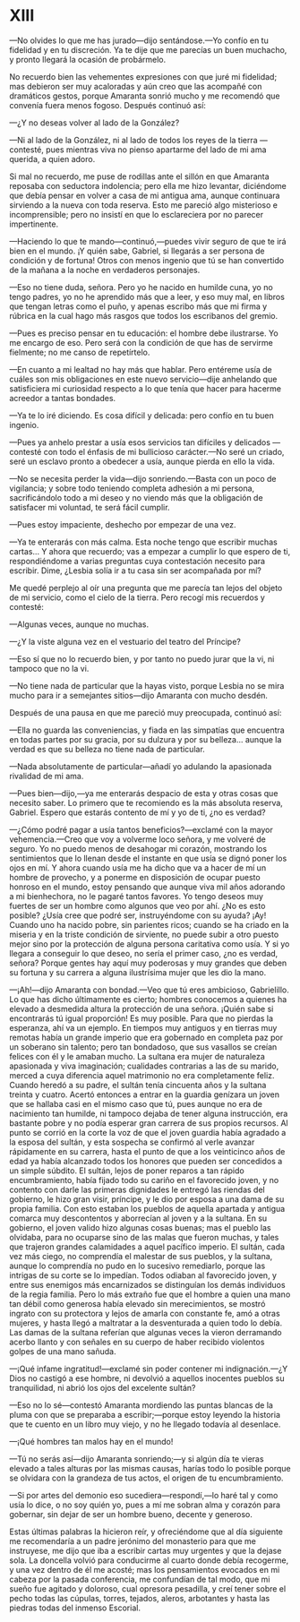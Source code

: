 # XIII

—No olvides lo que me has jurado—dijo sentándose.—Yo confío en tu fidelidad
y en tu discreción. Ya te dije que me parecías un buen muchacho, y pronto
llegará la ocasión de probármelo.

No recuerdo bien las vehementes expresiones con que juré mi fidelidad; mas
debieron ser muy acaloradas y aún creo que las acompañé con dramáticos gestos,
porque Amaranta sonrió mucho y me recomendó que convenía fuera menos fogoso.
Después continuó así:

—¿Y no deseas volver al lado de la González?

—Ni al lado de la González, ni al lado de todos los reyes de la tierra
—contesté, pues mientras viva no pienso apartarme del lado de mi ama querida,
a quien adoro.

Si mal no recuerdo, me puse de rodillas ante el sillón en que Amaranta reposaba
con seductora indolencia; pero ella me hizo levantar, diciéndome que debía
pensar en volver a casa de mi antigua ama, aunque continuara sirviendo a la
nueva con toda reserva. Esto me pareció algo misterioso e incomprensible; pero
no insistí en que lo esclareciera por no parecer impertinente.

—Haciendo lo que te mando—continuó,—puedes vivir seguro de que te irá bien en
el mundo. ¡Y quién sabe, Gabriel, si llegarás a ser persona de condición y de
fortuna! Otros con menos ingenio que tú se han convertido de la mañana a la
noche en verdaderos personajes.

—Eso no tiene duda, señora. Pero yo he nacido en humilde cuna, yo no tengo
padres, yo no he aprendido más que a leer, y eso muy mal, en libros que tengan
letras como el puño, y apenas escribo más que mi firma y rúbrica en la cual
hago más rasgos que todos los escribanos del gremio.

—Pues es preciso pensar en tu educación: el hombre debe ilustrarse. Yo me
encargo de eso. Pero será con la condición de que has de servirme fielmente; no
me canso de repetírtelo.

—En cuanto a mi lealtad no hay más que hablar. Pero entéreme usía de cuáles son
mis obligaciones en este nuevo servicio—dije anhelando que satisficiera mi
curiosidad respecto a lo que tenía que hacer para hacerme acreedor a tantas
bondades.

—Ya te lo iré diciendo. Es cosa difícil y delicada: pero confío en tu buen
ingenio.

—Pues ya anhelo prestar a usía esos servicios tan difíciles y delicados
—contesté con todo el énfasis de mi bullicioso carácter.—No seré un criado,
seré un esclavo pronto a obedecer a usía, aunque pierda en ello la vida.

—No se necesita perder la vida—dijo sonriendo.—Basta con un poco de
vigilancia; y sobre todo teniendo completa adhesión a mi persona,
sacrificándolo todo a mi deseo y no viendo más que la obligación de satisfacer
mi voluntad, te será fácil cumplir.

—Pues estoy impaciente, deshecho por empezar de una vez.

—Ya te enterarás con más calma. Esta noche tengo que escribir muchas cartas...
Y ahora que recuerdo; vas a empezar a cumplir lo que espero de ti,
respondiéndome a varias preguntas cuya contestación necesito para escribir.
Dime, ¿Lesbia solía ir a tu casa sin ser acompañada por mí?

Me quedé perplejo al oír una pregunta que me parecía tan lejos del objeto de mi
servicio, como el cielo de la tierra. Pero recogí mis recuerdos y contesté:

—Algunas veces, aunque no muchas.

—¿Y la viste alguna vez en el vestuario del teatro del Príncipe?

—Eso sí que no lo recuerdo bien, y por tanto no puedo jurar que la vi, ni
tampoco que no la vi.

—No tiene nada de particular que la hayas visto, porque Lesbia no se mira mucho
para ir a semejantes sitios—dijo Amaranta con mucho desdén.

Después de una pausa en que me pareció muy preocupada, continuó así:

—Ella no guarda las conveniencias, y fiada en las simpatías que encuentra en
todas partes por su gracia, por su dulzura y por su belleza... aunque la verdad
es que su belleza no tiene nada de particular.

—Nada absolutamente de particular—añadí yo adulando la apasionada rivalidad de
mi ama.

—Pues bien—dijo,—ya me enterarás despacio de esta y otras cosas que necesito
saber. Lo primero que te recomiendo es la más absoluta reserva, Gabriel. Espero
que estarás contento de mí y yo de ti, ¿no es verdad?

—¿Cómo podré pagar a usía tantos beneficios?—exclamé con la mayor
vehemencia.—Creo que voy a volverme loco señora, y me volveré de seguro. Yo no
puedo menos de desahogar mi corazón, mostrando los sentimientos que lo llenan
desde el instante en que usía se dignó poner los ojos en mí. Y ahora cuando
usía me ha dicho que va a hacer de mí un hombre de provecho, y a ponerme en
disposición de ocupar puesto honroso en el mundo, estoy pensando que aunque
viva mil años adorando a mi bienhechora, no le pagaré tantos favores. Yo tengo
deseos muy fuertes de ser un hombre como algunos que veo por ahí. ¿No es esto
posible? ¿Usía cree que podré ser, instruyéndome con su ayuda? ¡Ay! Cuando uno
ha nacido pobre, sin parientes ricos; cuando se ha criado en la miseria y en la
triste condición de sirviente, no puede subir a otro puesto mejor sino por la
protección de alguna persona caritativa como usía. Y si yo llegara a conseguir
lo que deseo, no sería el primer caso, ¿no es verdad, señora? Porque gentes hay
aquí muy poderosas y muy grandes que deben su fortuna y su carrera a alguna
ilustrísima mujer que les dio la mano.

—¡Ah!—dijo Amaranta con bondad.—Veo que tú eres ambicioso, Gabrielillo. Lo
que has dicho últimamente es cierto; hombres conocemos a quienes ha elevado
a desmedida altura la protección de una señora. ¡Quién sabe si encontrarás tú
igual proporción! Es muy posible. Para que no pierdas la esperanza, ahí va un
ejemplo. En tiempos muy antiguos y en tierras muy remotas había un grande
imperio que era gobernado en completa paz por un soberano sin talento; pero tan
bondadoso, que sus vasallos se creían felices con él y le amaban mucho. La
sultana era mujer de naturaleza apasionada y viva imaginación; cualidades
contrarias a las de su marido, merced a cuya diferencia aquel matrimonio no era
completamente feliz. Cuando heredó a su padre, el sultán tenía cincuenta años
y la sultana treinta y cuatro. Acertó entonces a entrar en la guardia genízara
un joven que se hallaba casi en el mismo caso que tú, pues aunque no era de
nacimiento tan humilde, ni tampoco dejaba de tener alguna instrucción, era
bastante pobre y no podía esperar gran carrera de sus propios recursos. Al
punto se corrió en la corte la voz de que el joven guardia había agradado a la
esposa del sultán, y esta sospecha se confirmó al verle avanzar rápidamente en
su carrera, hasta el punto de que a los veinticinco años de edad ya había
alcanzado todos los honores que pueden ser concedidos a un simple súbdito. El
sultán, lejos de poner reparos a tan rápido encumbramiento, había fijado todo
su cariño en el favorecido joven, y no contento con darle las primeras
dignidades le entregó las riendas del gobierno, le hizo gran visir, príncipe,
y le dio por esposa a una dama de su propia familia. Con esto estaban los
pueblos de aquella apartada y antigua comarca muy descontentos y aborrecían al
joven y a la sultana. En su gobierno, el joven valido hizo algunas cosas
buenas; mas el pueblo las olvidaba, para no ocuparse sino de las malas que
fueron muchas, y tales que trajeron grandes calamidades a aquel pacífico
imperio. El sultán, cada vez más ciego, no comprendía el malestar de sus
pueblos, y la sultana, aunque lo comprendía no pudo en lo sucesivo remediarlo,
porque las intrigas de su corte se lo impedían. Todos odiaban al favorecido
joven, y entre sus enemigos más encarnizados se distinguían los demás
individuos de la regia familia. Pero lo más extraño fue que el hombre a quien
una mano tan débil como generosa había elevado sin merecimientos, se mostró
ingrato con su protectora y lejos de amarla con constante fe, amó a otras
mujeres, y hasta llegó a maltratar a la desventurada a quien todo lo debía. Las
damas de la sultana referían que algunas veces la vieron derramando acerbo
llanto y con señales en su cuerpo de haber recibido violentos golpes de una
mano sañuda.

—¡Qué infame ingratitud!—exclamé sin poder contener mi indignación.—¿Y Dios
no castigó a ese hombre, ni devolvió a aquellos inocentes pueblos su
tranquilidad, ni abrió los ojos del excelente sultán?

—Eso no lo sé—contestó Amaranta mordiendo las puntas blancas de la pluma con
que se preparaba a escribir;—porque estoy leyendo la historia que te cuento en
un libro muy viejo, y no he llegado todavía al desenlace.

—¡Qué hombres tan malos hay en el mundo!

—Tú no serás así—dijo Amaranta sonriendo;—y si algún día te vieras elevado
a tales alturas por las mismas causas, harías todo lo posible porque se
olvidara con la grandeza de tus actos, el origen de tu encumbramiento.

—Si por artes del demonio eso sucediera—respondí,—lo haré tal y como usía lo
dice, o no soy quién yo, pues a mí me sobran alma y corazón para gobernar, sin
dejar de ser un hombre bueno, decente y generoso.

Estas últimas palabras la hicieron reír, y ofreciéndome que al día siguiente me
recomendaría a un padre jerónimo del monasterio para que me instruyese, me dijo
que iba a escribir cartas muy urgentes y que la dejase sola. La doncella volvió
para conducirme al cuarto donde debía recogerme, y una vez dentro de él me
acosté; mas los pensamientos evocados en mi cabeza por la pasada conferencia,
me confundían de tal modo, que mi sueño fue agitado y doloroso, cual opresora
pesadilla, y creí tener sobre el pecho todas las cúpulas, torres, tejados,
aleros, arbotantes y hasta las piedras todas del inmenso Escorial.
